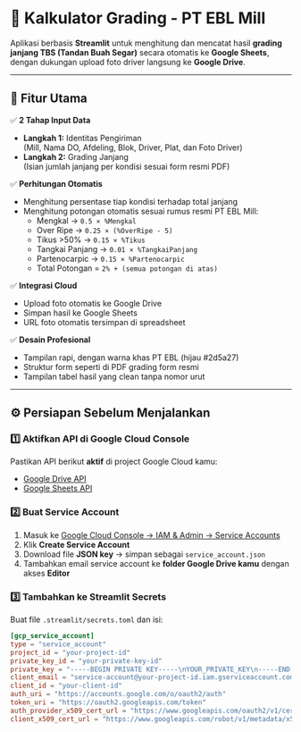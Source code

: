 # 🧾 Kalkulator Grading - PT EBL Mill

Aplikasi berbasis **Streamlit** untuk menghitung dan mencatat hasil **grading janjang TBS (Tandan Buah Segar)** secara otomatis ke **Google Sheets**, dengan dukungan upload foto driver langsung ke **Google Drive**.

---

## 🚀 Fitur Utama

✅ **2 Tahap Input Data**
- **Langkah 1:** Identitas Pengiriman  
  (Mill, Nama DO, Afdeling, Blok, Driver, Plat, dan Foto Driver)
- **Langkah 2:** Grading Janjang  
  (Isian jumlah janjang per kondisi sesuai form resmi PDF)

✅ **Perhitungan Otomatis**
- Menghitung persentase tiap kondisi terhadap total janjang
- Menghitung potongan otomatis sesuai rumus resmi PT EBL Mill:
  - Mengkal → `0.5 × %Mengkal`
  - Over Ripe → `0.25 × (%OverRipe - 5)`
  - Tikus >50% → `0.15 × %Tikus`
  - Tangkai Panjang → `0.01 × %TangkaiPanjang`
  - Partenocarpic → `0.15 × %Partenocarpic`
  - Total Potongan = `2% + (semua potongan di atas)`

✅ **Integrasi Cloud**
- Upload foto otomatis ke Google Drive  
- Simpan hasil ke Google Sheets  
- URL foto otomatis tersimpan di spreadsheet

✅ **Desain Profesional**
- Tampilan rapi, dengan warna khas PT EBL (hijau #2d5a27)
- Struktur form seperti di PDF grading form resmi
- Tampilan tabel hasil yang clean tanpa nomor urut

---

## ⚙️ Persiapan Sebelum Menjalankan

### 1️⃣ Aktifkan API di Google Cloud Console
Pastikan API berikut **aktif** di project Google Cloud kamu:
- [Google Drive API](https://console.cloud.google.com/apis/library/drive.googleapis.com)
- [Google Sheets API](https://console.cloud.google.com/apis/library/sheets.googleapis.com)

### 2️⃣ Buat Service Account
1. Masuk ke [Google Cloud Console → IAM & Admin → Service Accounts](https://console.cloud.google.com/iam-admin/serviceaccounts)
2. Klik **Create Service Account**
3. Download file **JSON key** → simpan sebagai `service_account.json`
4. Tambahkan email service account ke **folder Google Drive kamu** dengan akses **Editor**

### 3️⃣ Tambahkan ke Streamlit Secrets
Buat file `.streamlit/secrets.toml` dan isi:

```toml
[gcp_service_account]
type = "service_account"
project_id = "your-project-id"
private_key_id = "your-private-key-id"
private_key = "-----BEGIN PRIVATE KEY-----\nYOUR_PRIVATE_KEY\n-----END PRIVATE KEY-----\n"
client_email = "service-account@your-project-id.iam.gserviceaccount.com"
client_id = "your-client-id"
auth_uri = "https://accounts.google.com/o/oauth2/auth"
token_uri = "https://oauth2.googleapis.com/token"
auth_provider_x509_cert_url = "https://www.googleapis.com/oauth2/v1/certs"
client_x509_cert_url = "https://www.googleapis.com/robot/v1/metadata/x509/service-account@your-project-id.iam.gserviceaccount.com"
